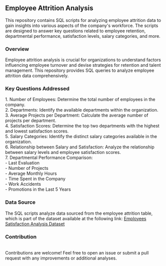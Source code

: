 <h2>Employee Attrition Analysis</h2>
This repository contains SQL scripts for analyzing employee attrition data to gain insights into various aspects of the company's workforce. The scripts are designed to answer key questions related to employee retention, departmental performance, satisfaction levels, salary categories, and more.

<h3>Overview</h3>
Employee attrition analysis is crucial for organizations to understand factors influencing employee turnover and devise strategies for retention and talent management. This repository provides SQL queries to analyze employee attrition data comprehensively.

<h3>Key Questions Addressed</h3>
1. Number of Employees: Determine the total number of employees in the company.<br />
2. Departments: Identify the available departments within the organization.<br />
3. Average Projects per Department: Calculate the average number of projects per department.<br />
4. Satisfaction Scores: Determine the top two departments with the highest and lowest satisfaction scores.<br />
5. Salary Categories: Identify the distinct salary categories available in the organization.<br />
6. Relationship between Salary and Satisfaction: Analyze the relationship between salary levels and employee satisfaction scores.<br />
7. Departmental Performance Comparison:<br />
   - Last Evaluation<br />
   - Number of Projects<br />
   - Average Monthly Hours<br />
   - Time Spent in the Company<br />
   - Work Accidents<br />
   - Promotions in the Last 5 Years<br />

<h3>Data Source</h3>
The SQL scripts analyze data sourced from the employee attrition table, which is part of the dataset available at the following link: <a href="https://www.kaggle.com/datasets/redpen12/employees-satisfaction-analysis">Employees Satisfaction Analysis Dataset</a><br />


<h3>Contribution</h3><br />
Contributions are welcome! Feel free to open an issue or submit a pull request with any improvements or additional analyses.


